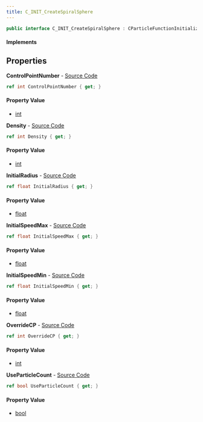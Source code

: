 ```yaml
---
title: C_INIT_CreateSpiralSphere
---
```


```csharp
public interface C_INIT_CreateSpiralSphere : CParticleFunctionInitializer, CParticleFunction, ISchemaClass<CParticleFunction>, ISchemaClass<CParticleFunctionInitializer>, ISchemaClass<C_INIT_CreateSpiralSphere>, ISchemaField, ISchemaClass, INativeHandle
```

#### Implements

## Properties

**ControlPointNumber** - [Source Code](https://github.com/swiftly-solution/swiftlys2/blob/main/managed/src/SwiftlyS2.Generated/Schemas/Interfaces/C_INIT_CreateSpiralSphere.cs#L16)

```csharp
ref int ControlPointNumber { get; }
```

#### Property Value

- [int](https://learn.microsoft.com/dotnet/api/system.int32)

**Density** - [Source Code](https://github.com/swiftly-solution/swiftlys2/blob/main/managed/src/SwiftlyS2.Generated/Schemas/Interfaces/C_INIT_CreateSpiralSphere.cs#L20)

```csharp
ref int Density { get; }
```

#### Property Value

- [int](https://learn.microsoft.com/dotnet/api/system.int32)

**InitialRadius** - [Source Code](https://github.com/swiftly-solution/swiftlys2/blob/main/managed/src/SwiftlyS2.Generated/Schemas/Interfaces/C_INIT_CreateSpiralSphere.cs#L22)

```csharp
ref float InitialRadius { get; }
```

#### Property Value

- [float](https://learn.microsoft.com/dotnet/api/system.single)

**InitialSpeedMax** - [Source Code](https://github.com/swiftly-solution/swiftlys2/blob/main/managed/src/SwiftlyS2.Generated/Schemas/Interfaces/C_INIT_CreateSpiralSphere.cs#L26)

```csharp
ref float InitialSpeedMax { get; }
```

#### Property Value

- [float](https://learn.microsoft.com/dotnet/api/system.single)

**InitialSpeedMin** - [Source Code](https://github.com/swiftly-solution/swiftlys2/blob/main/managed/src/SwiftlyS2.Generated/Schemas/Interfaces/C_INIT_CreateSpiralSphere.cs#L24)

```csharp
ref float InitialSpeedMin { get; }
```

#### Property Value

- [float](https://learn.microsoft.com/dotnet/api/system.single)

**OverrideCP** - [Source Code](https://github.com/swiftly-solution/swiftlys2/blob/main/managed/src/SwiftlyS2.Generated/Schemas/Interfaces/C_INIT_CreateSpiralSphere.cs#L18)

```csharp
ref int OverrideCP { get; }
```

#### Property Value

- [int](https://learn.microsoft.com/dotnet/api/system.int32)

**UseParticleCount** - [Source Code](https://github.com/swiftly-solution/swiftlys2/blob/main/managed/src/SwiftlyS2.Generated/Schemas/Interfaces/C_INIT_CreateSpiralSphere.cs#L28)

```csharp
ref bool UseParticleCount { get; }
```

#### Property Value

- [bool](https://learn.microsoft.com/dotnet/api/system.boolean)

